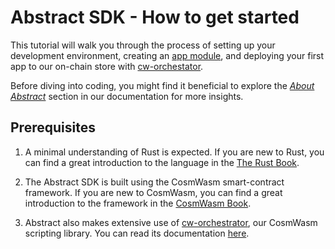# Abstract SDK - How to get started

This tutorial will walk you through the process of setting up your development environment, creating
an [app module](../3_framework/7_module_types.md#apps), and deploying your first app to our on-chain store
with [cw-orchestator](https://github.com/AbstractSDK/cw-orchestrator).

Before diving into coding, you might find it beneficial to explore the [*About
Abstract*](../3_framework/1_abstract_sdk.md) section in our documentation for more insights.

## Prerequisites

1. A minimal understanding of Rust is expected. If you are new to Rust, you can find a great introduction to the
   language in the <a href="https://doc.rust-lang.org/book/" target="_blank">The Rust Book</a>.


2. The Abstract SDK is built using the CosmWasm smart-contract framework. If you are new to CosmWasm, you can find a
   great introduction to the framework in the <a href="https://book.cosmwasm.com/" target="_blank">CosmWasm Book</a>.


3. Abstract also makes extensive use of [cw-orchestrator](../1_products/cw_orchestrator.md), our CosmWasm scripting
   library. You can read its documentation <a href="https://orchestrator.abstract.money/" target="_blank">here</a>.